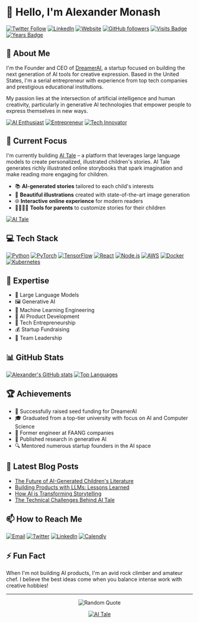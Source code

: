 # 👋 Hello, I'm Alexander Monash

[![Twitter Follow](https://img.shields.io/twitter/follow/AlexMonash?style=social)](https://twitter.com/AlexMonash)
[![LinkedIn](https://img.shields.io/badge/LinkedIn-AlexanderMonash-blue?style=flat&logo=linkedin)](https://linkedin.com/in/alexandermonash)
[![Website](https://img.shields.io/badge/Website-morfun95.com-green?style=flat&logo=safari)](https://morfun95.com)
[![GitHub followers](https://img.shields.io/github/followers/morfun95?label=Follow&style=social)](https://github.com/morfun95)
[![Visits Badge](https://badges.pufler.dev/visits/morfun95/morfun95)](https://github.com/morfun95)
[![Years Badge](https://badges.pufler.dev/years/morfun95)](https://github.com/morfun95)

## 🚀 About Me

I'm the Founder and CEO of [DreamerAI](https://aitale.me/), a startup focused on building the next generation of AI tools for creative expression. Based in the United States, I'm a serial entrepreneur with experience from top tech companies and prestigious educational institutions.

My passion lies at the intersection of artificial intelligence and human creativity, particularly in generative AI technologies that empower people to express themselves in new ways.

[![AI Enthusiast](https://img.shields.io/badge/AI-Enthusiast-purple?style=for-the-badge&logo=artificial-intelligence)](https://github.com/morfun95)
[![Entrepreneur](https://img.shields.io/badge/Serial-Entrepreneur-orange?style=for-the-badge&logo=startup)](https://github.com/morfun95)
[![Tech Innovator](https://img.shields.io/badge/Tech-Innovator-blue?style=for-the-badge&logo=innovation)](https://github.com/morfun95)

## 🔭 Current Focus

I'm currently building [AI Tale](https://aitale.tech/) – a platform that leverages large language models to create personalized, illustrated children's stories. AI Tale generates richly illustrated online storybooks that spark imagination and make reading more engaging for children.

- 📚 **AI-generated stories** tailored to each child's interests
- 🎨 **Beautiful illustrations** created with state-of-the-art image generation
- 🌐 **Interactive online experience** for modern readers
- 👨‍👩‍👧‍👦 **Tools for parents** to customize stories for their children

[![AI Tale](https://img.shields.io/badge/Project-AI_Tale-ff69b4?style=for-the-badge&logo=bookstack)](https://aitale.tech/)

## 💻 Tech Stack

[![Python](https://img.shields.io/badge/Python-3776AB?style=for-the-badge&logo=python&logoColor=white)](https://www.python.org/)
[![PyTorch](https://img.shields.io/badge/PyTorch-EE4C2C?style=for-the-badge&logo=pytorch&logoColor=white)](https://pytorch.org/)
[![TensorFlow](https://img.shields.io/badge/TensorFlow-FF6F00?style=for-the-badge&logo=tensorflow&logoColor=white)](https://www.tensorflow.org/)
[![React](https://img.shields.io/badge/React-20232A?style=for-the-badge&logo=react&logoColor=61DAFB)](https://reactjs.org/)
[![Node.js](https://img.shields.io/badge/Node.js-339933?style=for-the-badge&logo=nodedotjs&logoColor=white)](https://nodejs.org/)
[![AWS](https://img.shields.io/badge/AWS-232F3E?style=for-the-badge&logo=amazon-aws&logoColor=white)](https://aws.amazon.com/)
[![Docker](https://img.shields.io/badge/Docker-2CA5E0?style=for-the-badge&logo=docker&logoColor=white)](https://www.docker.com/)
[![Kubernetes](https://img.shields.io/badge/Kubernetes-326CE5?style=for-the-badge&logo=kubernetes&logoColor=white)](https://kubernetes.io/)

## 🌟 Expertise

- 🧠 Large Language Models
- 🖼️ Generative AI
- 🤖 Machine Learning Engineering
- 💼 AI Product Development
- 🚀 Tech Entrepreneurship
- 💰 Startup Fundraising
- 👥 Team Leadership

## 📊 GitHub Stats

[![Alexander's GitHub stats](https://github-readme-stats.vercel.app/api?username=morfun95&show_icons=true&theme=radical)](https://github.com/morfun95)
[![Top Languages](https://github-readme-stats.vercel.app/api/top-langs/?username=morfun95&layout=compact&theme=radical)](https://github.com/morfun95)

## 🏆 Achievements

- 🌱 Successfully raised seed funding for DreamerAI
- 🎓 Graduated from a top-tier university with focus on AI and Computer Science
- 💼 Former engineer at FAANG companies
- 🏅 Published research in generative AI
- 🔍 Mentored numerous startup founders in the AI space

## 📝 Latest Blog Posts

<!-- BLOG-POST-LIST:START -->
- [The Future of AI-Generated Children's Literature](https://medium.com/@alexandermonash/future-ai-childrens-literature)
- [Building Products with LLMs: Lessons Learned](https://medium.com/@alexandermonash/building-products-llms)
- [How AI is Transforming Storytelling](https://medium.com/@alexandermonash/ai-transforming-storytelling)
- [The Technical Challenges Behind AI Tale](https://medium.com/@alexandermonash/technical-challenges-ai-tale)
<!-- BLOG-POST-LIST:END -->

## 📫 How to Reach Me

[![Email](https://img.shields.io/badge/Email-alex@dreamerai.com-D14836?style=for-the-badge&logo=gmail&logoColor=white)](mailto:alex@dreamerai.com)
[![Twitter](https://img.shields.io/badge/Twitter-AlexMonash-1DA1F2?style=for-the-badge&logo=twitter&logoColor=white)](https://twitter.com/AlexMonash)
[![LinkedIn](https://img.shields.io/badge/LinkedIn-Alexander_Monash-0077B5?style=for-the-badge&logo=linkedin&logoColor=white)](https://linkedin.com/in/alexandermonash)
[![Calendly](https://img.shields.io/badge/Calendly-Schedule_a_meeting-0069ff?style=for-the-badge&logo=calendly&logoColor=white)](https://calendly.com/alexandermonash)

## ⚡ Fun Fact

When I'm not building AI products, I'm an avid rock climber and amateur chef. I believe the best ideas come when you balance intense work with creative hobbies!

---

<p align="center">
  <img src="https://quotes-github-readme.vercel.app/api?type=horizontal&theme=radical" alt="Random Quote" />
</p>

<p align="center">
  <a href="https://aitale.tech/"><img src="https://img.shields.io/badge/Check_out-AI_Tale-ff69b4?style=for-the-badge" alt="AI Tale"/></a>
</p>
